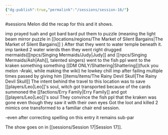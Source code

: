 ```yaml
---
{"dg-publish":true,"permalink":"/sessions/session-16/"}
---
```


#sessions
Melon did the recap for this and it shows.

imp prayed tuah and got bard
bard put them to puzzle
(meaning the light beam mirror puzzle in [[locations/regions/The Market of Silent Bargains\|The Market of Silent Bargains]] )
After that they went to water temple beneath it.
imp tanked 2 water wierds then they went right drugged mermaids([[npcs/Singing Mermaids/Judy\|Judy]] and [[npcs/Singing Mermaids/Ash\|Ash]], talented singers) went to the fish ppl
went to the kraken
something something [[DM ONLY/Shattering\|Shattering]](fuck you melon -Araki, while making the wiki)
he lowkey chill
imp after failing multiple times passed by giving him [[items/items/The Rainy Devil Skull\|The Rainy Devil Skull]]
The intent behind the travel to this location was to save [[players/Leo\|Leo]]'s soul, witch got transported because of the cards
summoned the [[factions/Erry Family\|Erry Family]] and got [[players/Leo\|Leo]]'s soul
They convince the fish ppl that the kraken was gone even though they saw it with their own eyes
Got the loot and killed 2 mimics one transformed to a familiar chair 
end session.

-even after correcting spelling on this entry it remains sub-par

The show goes on in [[sessions/Session 17\|Session 17]].